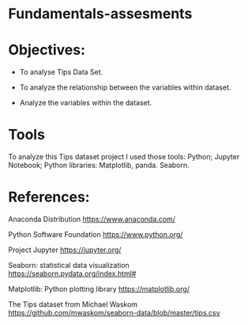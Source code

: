 # Fundamentals-assesments


# Objectives: 

- To analyse Tips Data Set.

- To analyze the relationship between the variables within dataset. 

- Analyze the variables within the dataset.

# Tools 
 
 To analyze this Tips dataset project I used those tools:
 Python;
 Jupyter Notebook;
 Python libraries: Matplotlib, panda.
 Seaborn.


#  References:

 Anaconda Distribution https://www.anaconda.com/

 Python Software Foundation https://www.python.org/

 Project Jupyter https://jupyter.org/

 Seaborn: statistical data visualization https://seaborn.pydata.org/index.html#

 Matplotlib: Python plotting library https://matplotlib.org/

 The Tips dataset from Michael Waskom https://github.com/mwaskom/seaborn-data/blob/master/tips.csv








